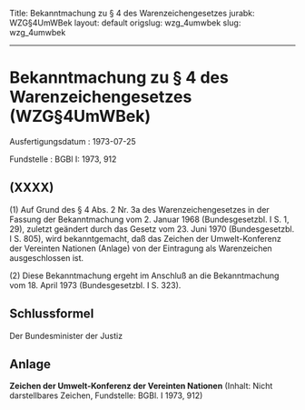 Title: Bekanntmachung zu § 4 des Warenzeichengesetzes
jurabk: WZG§4UmWBek
layout: default
origslug: wzg_4umwbek
slug: wzg_4umwbek

---

# Bekanntmachung zu § 4 des Warenzeichengesetzes (WZG§4UmWBek)

Ausfertigungsdatum
:   1973-07-25

Fundstelle
:   BGBl I: 1973, 912



## (XXXX)

(1) Auf Grund des § 4 Abs. 2 Nr. 3a des Warenzeichengesetzes in der
Fassung der Bekanntmachung vom 2. Januar 1968 (Bundesgesetzbl. I S. 1,
29), zuletzt geändert durch das Gesetz vom 23. Juni 1970
(Bundesgesetzbl. I S. 805), wird bekanntgemacht, daß das Zeichen der
Umwelt-Konferenz der Vereinten Nationen (Anlage) von der Eintragung
als Warenzeichen ausgeschlossen ist.

(2) Diese Bekanntmachung ergeht im Anschluß an die Bekanntmachung vom
18\. April 1973 (Bundesgesetzbl. I S. 323).


## Schlussformel

Der Bundesminister der Justiz


## Anlage

**Zeichen der Umwelt-Konferenz der Vereinten Nationen**
(Inhalt: Nicht darstellbares Zeichen,
Fundstelle: BGBl. I 1973, 912)

